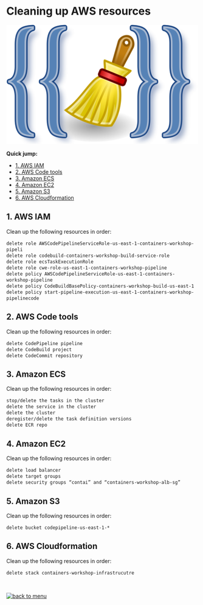 # Cleaning up AWS resources

![CleanUp](/05-CleanUp/images/clean-up.png)


**Quick jump:**

* [1. AWS IAM](/05-CleanUp#1-aws-iam)
* [2. AWS Code tools](/05-CleanUp#2-aws-code-tools)
* [3. Amazon ECS](/05-CleanUp#3-amazon-ecs)
* [4. Amazon EC2](/05-CleanUp#4-amazon-ec2)
* [5. Amazon S3](/05-CleanUp#5-amazon-s3)
* [6. AWS Cloudformation](05-CleanUp#6-aws-cloudformation)

## 1. AWS IAM
Clean up the following resources in order:
```
delete role AWSCodePipelineServiceRole-us-east-1-containers-workshop-pipeli
delete role codebuild-containers-workshop-build-service-role
delete role ecsTaskExecutionRole
delete role cwe-role-us-east-1-containers-workshop-pipeline
delete policy AWSCodePipelineServiceRole-us-east-1-containers-workshop-pipeline
delete policy CodeBuildBasePolicy-containers-workshop-build-us-east-1
delete policy start-pipeline-execution-us-east-1-containers-workshop-pipelinecode 
```

## 2. AWS Code tools
Clean up the following resources in order:
```
delete CodePipeline pipeline
delete CodeBuild project
delete CodeCommit repository
```

## 3. Amazon ECS
Clean up the following resources in order:
```
stop/delete the tasks in the cluster
delete the service in the cluster
delete the cluster
deregister/delete the task definition versions
delete ECR repo
```

## 4. Amazon EC2
Clean up the following resources in order:
```
delete load balancer
delete target groups
delete security groups “contai” and “containers-workshop-alb-sg”
```

## 5. Amazon S3
Clean up the following resources in order:
```
delete bucket codepipeline-us-east-1-*
```

## 6. AWS Cloudformation
Clean up the following resources in order:
```
delete stack containers-workshop-infrastrucutre
```

<br>

[![back to menu](/images/back_to_menu.png)][back-to-menu]

[back-to-menu]: https://github.com/patrici0/ecs-code-on-aws
